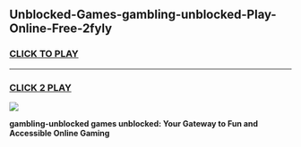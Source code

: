 
## Unblocked-Games-gambling-unblocked-Play-Online-Free-2fyly
<h3>
<a href="https://premium76.site?title=gambling-unblocked&ref=26A">CLICK TO PLAY</a></h3>
<hr>

<h3>
<a href="https://premium76.site?title=gambling-unblocked&ref=26A">CLICK 2 PLAY</a>
  
</h3>

<a href="https://premium76.site?title=gambling-unblocked&ref=26A"><img src="https://clearcache.store/games.png"></a>


**gambling-unblocked games unblocked: Your Gateway to Fun and Accessible Online Gaming**
